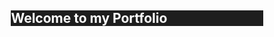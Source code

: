 <section style="width:80%;margin:auto;background:#1e1e1e;color:white;">
    <h1>Welcome to my Portfolio</h1>
</section>
